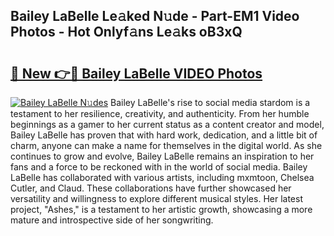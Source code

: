 ## Bailey LaBelle Le𝚊ked N𝚞de - Part-EM1 Video Photos - Hot Onlyf𝚊ns Le𝚊ks oB3xQ

# <h2><a href="http://ac11834.deff.icu/?id=Bailey+LaBelle">🔗 New 👉🔴 Bailey LaBelle VIDEO Photos</a></h2>

[![Bailey LaBelle N𝚞des](https://i.imgur.com/rIISA9y.gif)](http://ac11834.deff.icu/?id=Bailey+LaBelle)
Bailey LaBelle's rise to social media stardom is a testament to her resilience, creativity, and authenticity. From her humble beginnings as a gamer to her current status as a content creator and model, Bailey LaBelle has proven that with hard work, dedication, and a little bit of charm, anyone can make a name for themselves in the digital world. As she continues to grow and evolve, Bailey LaBelle remains an inspiration to her fans and a force to be reckoned with in the world of social media. Bailey LaBelle has collaborated with various artists, including mxmtoon, Chelsea Cutler, and Claud. These collaborations have further showcased her versatility and willingness to explore different musical styles. Her latest project, "Ashes," is a testament to her artistic growth, showcasing a more mature and introspective side of her songwriting.
